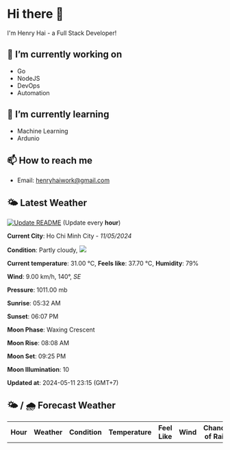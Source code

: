 # Hi there 👋

I'm Henry Hai - a Full Stack Developer!

## 🔭 I’m currently working on

- Go
- NodeJS
- DevOps
- Automation

## 🌱 I’m currently learning

- Machine Learning
- Ardunio

## 📫 How to reach me

- Email: <henryhaiwork@gmail.com>

## 🌤️ Latest Weather
[![Update README](https://github.com/henry0hai/henry0hai/actions/workflows/udpateReadme.yml/badge.svg)](https://github.com/henry0hai/henry0hai/actions/workflows/udpateReadme.yml)
(Update every **hour**)
<!-- CURRENT_WEATHER:START -->
**Current City**: Ho Chi Minh City - *11/05/2024*

**Condition**: Partly cloudy, <img src="https://cdn.weatherapi.com/weather/64x64/night/116.png"/>

**Current temperature**: 31.00 °C, **Feels like**: 37.70 °C, **Humidity**: 79%

**Wind**: 9.00 km/h, 140°, *SE*

**Pressure**: 1011.00 mb

**Sunrise**: 05:32 AM

**Sunset**: 06:07 PM

**Moon Phase**: Waxing Crescent

**Moon Rise**: 08:08 AM

**Moon Set**: 09:25 PM

**Moon Illumination**: 10

**Updated at**: 2024-05-11 23:15 (GMT+7)<!-- CURRENT_WEATHER:END -->

## 🌤️ / 🌧️ Forecast Weather
<!-- FORECAST_WEATHER:START -->
<table>
		<tr>
			<th>Hour</th>
			<th>Weather</th>
			<th>Condition</th>
			<th>Temperature</th>
			<th>Feel Like</th>
			<th>Wind</th>
			<th>Chance of Rain</th>
		</tr>
</table>
<!-- FORECAST_WEATHER:END -->

